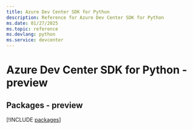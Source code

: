 ```yaml
---
title: Azure Dev Center SDK for Python
description: Reference for Azure Dev Center SDK for Python
ms.date: 01/27/2025
ms.topic: reference
ms.devlang: python
ms.service: devcenter
---
```

# Azure Dev Center SDK for Python - preview
## Packages - preview
[!INCLUDE [packages](dev-center-index.md)]